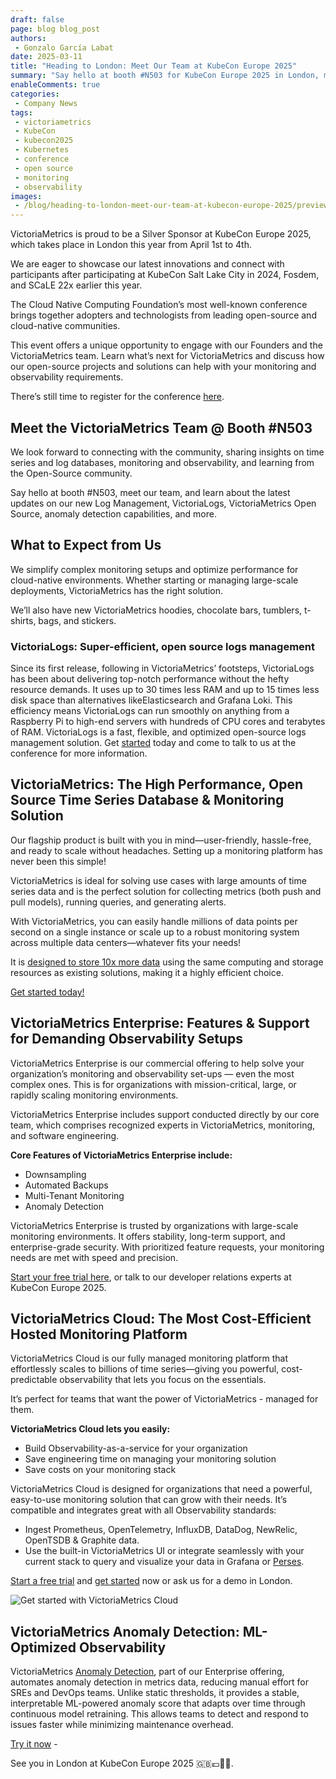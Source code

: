 ```yaml
---
draft: false
page: blog blog_post
authors:
 - Gonzalo García Labat
date: 2025-03-11
title: "Heading to London: Meet Our Team at KubeCon Europe 2025"
summary: "Say hello at booth #N503 for KubeCon Europe 2025 in London, meet our team, and find out about the latest updates on our new VictoriaLogs solution, VictoriaMetrics, anomaly detection capabilities, and more."
enableComments: true
categories:
 - Company News
tags:
 - victoriametrics
 - KubeCon
 - kubecon2025
 - Kubernetes
 - conference
 - open source
 - monitoring
 - observability
images:
 - /blog/heading-to-london-meet-our-team-at-kubecon-europe-2025/preview.webp
---
```


VictoriaMetrics is proud to be a Silver Sponsor at KubeCon Europe 2025, which takes place in London this year from April 1st to 4th.

We are eager to showcase our latest innovations and connect with participants after participating at KubeCon Salt Lake City in 2024, Fosdem, and SCaLE 22x earlier this year.

The Cloud Native Computing Foundation’s most well-known conference brings together adopters and technologists from leading open-source and cloud-native communities.

This event offers a unique opportunity to engage with our Founders and the VictoriaMetrics team. Learn what’s next for VictoriaMetrics and discuss how our open-source projects and solutions can help with your monitoring and observability requirements.

There’s still time to register for the conference [here](https://events.linuxfoundation.org/kubecon-cloudnativecon-europe/).

## Meet the VictoriaMetrics Team @ Booth #N503

We look forward to connecting with the community, sharing insights on time series and log databases, monitoring and observability, and learning from the Open-Source community.

Say hello at booth #N503, meet our team, and learn about the latest updates on our new Log Management, VictoriaLogs, VictoriaMetrics Open Source, anomaly detection capabilities, and more.

## What to Expect from Us

We simplify complex monitoring setups and optimize performance for cloud-native environments. Whether starting or managing large-scale deployments, VictoriaMetrics has the right solution.

We’ll also have new VictoriaMetrics hoodies, chocolate bars, tumblers, t-shirts, bags, and stickers.

### VictoriaLogs: Super-efficient, open source logs management

Since its first release, following in VictoriaMetrics’ footsteps, VictoriaLogs has been about delivering top-notch performance without the hefty resource demands. It uses up to 30 times less RAM and up to 15 times less disk space than alternatives likeElasticsearch and Grafana Loki. This efficiency means VictoriaLogs can run smoothly on anything from a Raspberry Pi to high-end servers with hundreds of CPU cores and terabytes of RAM.
VictoriaLogs is a fast, flexible, and optimized open-source logs management solution.
Get [started](https://victoriametrics.com/blog/victorialogs-status-update-heading-towards-the-cluster-version/) today and come to talk to us at the conference for more information.

## VictoriaMetrics: The High Performance, Open Source Time Series Database & Monitoring Solution

Our flagship product is built with you in mind—user-friendly, hassle-free, and ready to scale without headaches. Setting up a monitoring platform has never been this simple!

VictoriaMetrics is ideal for solving use cases with large amounts of time series data and is the perfect solution for collecting metrics (both push and pull models), running queries, and generating alerts.

With VictoriaMetrics, you can easily handle millions of data points per second on a single instance or scale up to a robust monitoring system across multiple data centers—whatever fits your needs!

It is [designed to store 10x more data](https://docs.victoriametrics.com/#prominent-features) using the same computing and storage resources as existing solutions, making it a highly efficient choice.

[Get started today!](https://victoriametrics.com/products/open-source/)

## VictoriaMetrics Enterprise: Features & Support for Demanding Observability Setups

VictoriaMetrics Enterprise is our commercial offering to help solve your organization’s monitoring and observability set-ups — even the most complex ones. This is for organizations with mission-critical, large, or rapidly scaling monitoring environments.

VictoriaMetrics Enterprise includes support conducted directly by our core team, which comprises recognized experts in VictoriaMetrics, monitoring, and software engineering.

**Core Features of VictoriaMetrics Enterprise include:**

- Downsampling
- Automated Backups
- Multi-Tenant Monitoring
- Anomaly Detection

VictoriaMetrics Enterprise is trusted by organizations with large-scale monitoring environments. It offers stability, long-term support, and enterprise-grade security. With prioritized feature requests, your monitoring needs are met with speed and precision.

[Start your free trial here](https://victoriametrics.com/products/enterprise/trial/), or talk to our developer relations experts at KubeCon Europe 2025.

## VictoriaMetrics Cloud: The Most Cost-Efficient Hosted Monitoring Platform

VictoriaMetrics Cloud is our fully managed monitoring platform that effortlessly scales to billions of time series—giving you powerful, cost-predictable observability that lets you focus on the essentials.

It’s perfect for teams that want the power of VictoriaMetrics - managed for them.

**VictoriaMetrics Cloud lets you easily:**

- Build Observability-as-a-service for your organization
- Save engineering time on managing your monitoring solution
- Save costs on your monitoring stack

VictoriaMetrics Cloud is designed for organizations that need a powerful, easy-to-use monitoring solution that can grow with their needs. It’s compatible and integrates great with all Observability standards:

- Ingest Prometheus, OpenTelemetry, InfluxDB, DataDog, NewRelic, OpenTSDB & Graphite data.
- Use the built-in VictoriaMetrics UI or integrate seamlessly with your current stack to query and visualize your data in Grafana or [Perses](https://perses.dev/).

[Start a free trial](https://victoriametrics.com/products/cloud/) and [get started](https://docs.victoriametrics.com/victoriametrics-cloud/get-started/quickstart/) now or ask us for a demo in London.

![Get started with VictoriaMetrics Cloud](/blog/heading-to-london-meet-our-team-at-kubecon-europe-2025/get-started-preview.webp)

## VictoriaMetrics Anomaly Detection: ML-Optimized Observability

VictoriaMetrics [Anomaly Detection](https://docs.victoriametrics.com/anomaly-detection/index.html), part of our Enterprise offering, automates anomaly detection in metrics data, reducing manual effort for SREs and DevOps teams. Unlike static thresholds, it provides a stable, interpretable ML-powered anomaly score that adapts over time through continuous model retraining. This allows teams to detect and respond to issues faster while minimizing maintenance overhead.

[Try it now](https://victoriametrics.com/products/enterprise/anomaly-detection/)  -

See you in London at KubeCon Europe 2025 🇬🇧💷💂‍♀️.